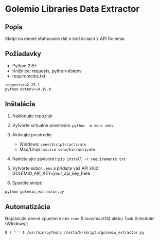 # Golemio Libraries Data Extractor

## Popis
Skript na denné sťahovanie dát o knižniciach z API Golemio.

## Požiadavky
- Python 3.8+
- Knižnice: requests, python-dotenv
- requirements.txt
```
requests>=2.25.1
python-dotenv>=0.19.0
```
## Inštalácia
1. Naklonujte repozitár
2. Vytvorte virtuálne prostredie: `python -m venv venv`
3. Aktivujte prostredie:
   - Windows: `venv\Scripts\activate`
   - Mac/Linux: `source venv/bin/activate`
4. Nainštalujte závislosti: 
```pip install -r requirements.txt```


5. Vytvorte súbor `.env` a pridajte váš API kľúč: GOLEMIO_API_KEY=your_api_key_here
6. Spustite skript: 
```bash
python golemio_extractor.py
```

## Automatizácia
Naplánujte denné spustenie cez `cron` (Linux/macOS) alebo Task Scheduler (Windows):
```bash
0 7 * * 1 /usr/bin/python3 /cesta/k/skriptu/golemio_extractor.py
```
